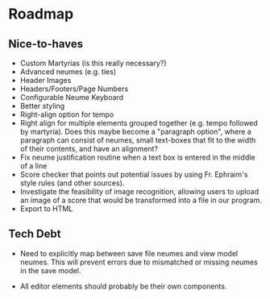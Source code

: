 # Roadmap

## Nice-to-haves

- Custom Martyrias (is this really necessary?)
- Advanced neumes (e.g. ties)
- Header Images
- Headers/Footers/Page Numbers
- Configurable Neume Keyboard
- Better styling
- Right-align option for tempo
- Right align for multiple elements grouped together (e.g. tempo followed by martyria). Does this maybe become a "paragraph option", where a paragraph can consist of neumes, small text-boxes that fit to the width of their contents, and have an alignment?
- Fix neume justification routine when a text box is entered in the middle of a line
- Score checker that points out potential issues by using Fr. Ephraim's style rules (and other sources).
- Investigate the feasibility of image recognition, allowing users to upload an image of a score that would be transformed into a file in our program.
- Export to HTML

## Tech Debt

- Need to explicitly map between save file neumes and view model neumes. This will prevent errors due to mismatched or missing neumes in the save model.

- All editor elements should probably be their own components.

